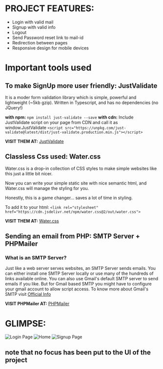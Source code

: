 # PROJECT FEATURES:
* Login with valid mail
* Signup with valid info
* Logout
* Send Password reset link to mail-id
* Redirection between pages
* Responsive design for mobile devices

# Important tools used
## To make SignUp more user friendly: JustValidate
It is a moder form validation library which is simple, powerful and lightweight (~5kb gzip). Written in Typescript, and has no dependencies (no JQuery!)  

**with npm:**
``` npm install just-validate --save ```
**with cdn:**
Include JustValidate script on your page from CDN and call it as window.JustValidate
``` <script src="https://unpkg.com/just-validate@latest/dist/just-validate.production.min.js"></script> ```

**VISIT THEM AT:** [JustValidate](https://just-validate.dev/) 


## Classless Css used: Water.css
Water.css is a drop-in collection of CSS styles to make simple websites like this just a little bit nicer.

Now you can write your simple static site with nice semantic html, and Water.css will manage the styling for you.  

Honestly, this is a game changer... saves a lot of time in styling.

To add it to your html:
```<link rel="stylesheet" href="https://cdn.jsdelivr.net/npm/water.css@2/out/water.css">```

**VISIT THEM AT:** [Water.css](https://www.youtube.com/redirect?event=video_description&redir_token=QUFFLUhqbGJadm1UN3JibFZDZWJoMHpnU05WbEZxS09zZ3xBQ3Jtc0trYUxOSWo1eXFrc0FCNldmTHZjcHhNWXFCU05XQmdhWEhkUHZkaUMta1N2NGlSNzBMejNYLXlOaHhNSm9vX3FLUGg1LUN4S0p2cHpXTWNOSzBRb1V6STY5MEZaNlFwcFJSWGxWSUlpZnlrWHZjaW5RSQ&q=https%3A%2F%2Fwatercss.kognise.dev%2F&v=5L9UhOnuos0)

## Sending an email from PHP: SMTP Server + PHPMailer
### What is an SMTP Server?
Just like a web server serves websites, an SMTP Server sends emails. You can either install one SMTP Server locally or use many of the hundreds of links available online. You can also use Gmail's default SMTP server to send emails if you like. But for Gmail based SMTP you might have to configure your gmail account to allow script access. To know more about Gmail's SMTP visit [Official Info](https://www.youtube.com/redirect?event=video_description&redir_token=QUFFLUhqbVlrd0hSaU9VT0g4MmctQTVjVVpJX1VfZGxkZ3xBQ3Jtc0tuMnRVS0JMWlRSUmN3bUdDeGUwSlJVVjk2VGRuSEZxQ2IyN1VEeG9BT1ZwM05ULTdpcGNKRG15QlhLczVEZTFEbm4xUHN1ekxSNFVuUkVnLVMxd21TcjAwN1hPaWxBRlR6T0xoc2ZoWFBhdEF3Wktaaw&q=https%3A%2F%2Fsupport.google.com%2Fa%2Fanswer%2F176600%3Fhl%3Den%23zippy%3D%252Cuse-the-gmail-smtp-server&v=fIYyemqKR58)


**VISIT PHPMailer AT:** [PHPMailer](https://phpmailer.github.io/PHPMailer/files/src-phpmailer.html) 


# GLIMPSE:

![Login Page](image-1.png)
![Home](image.png)
![Signup Page](image-2.png)

## note that no focus has been put to the UI of the project